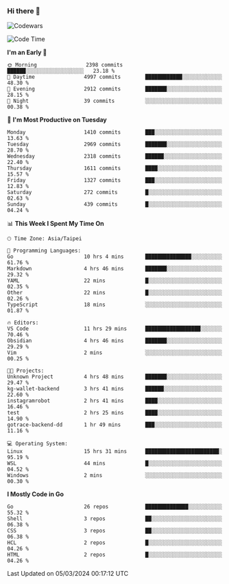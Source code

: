 ### Hi there 👋

![Codewars](https://www.codewars.com/users/omegaatt36/badges/small)

<!--START_SECTION:waka-->
![Code Time](http://img.shields.io/badge/Code%20Time-2%2C209%20hrs%201%20min-blue)

**I'm an Early 🐤** 

```text
🌞 Morning                2398 commits        ██████░░░░░░░░░░░░░░░░░░░   23.18 % 
🌆 Daytime                4997 commits        ████████████░░░░░░░░░░░░░   48.30 % 
🌃 Evening                2912 commits        ███████░░░░░░░░░░░░░░░░░░   28.15 % 
🌙 Night                  39 commits          ░░░░░░░░░░░░░░░░░░░░░░░░░   00.38 % 
```
📅 **I'm Most Productive on Tuesday** 

```text
Monday                   1410 commits        ███░░░░░░░░░░░░░░░░░░░░░░   13.63 % 
Tuesday                  2969 commits        ███████░░░░░░░░░░░░░░░░░░   28.70 % 
Wednesday                2318 commits        ██████░░░░░░░░░░░░░░░░░░░   22.40 % 
Thursday                 1611 commits        ████░░░░░░░░░░░░░░░░░░░░░   15.57 % 
Friday                   1327 commits        ███░░░░░░░░░░░░░░░░░░░░░░   12.83 % 
Saturday                 272 commits         █░░░░░░░░░░░░░░░░░░░░░░░░   02.63 % 
Sunday                   439 commits         █░░░░░░░░░░░░░░░░░░░░░░░░   04.24 % 
```


📊 **This Week I Spent My Time On** 

```text
🕑︎ Time Zone: Asia/Taipei

💬 Programming Languages: 
Go                       10 hrs 4 mins       ███████████████░░░░░░░░░░   61.76 % 
Markdown                 4 hrs 46 mins       ███████░░░░░░░░░░░░░░░░░░   29.32 % 
YAML                     22 mins             █░░░░░░░░░░░░░░░░░░░░░░░░   02.35 % 
Other                    22 mins             █░░░░░░░░░░░░░░░░░░░░░░░░   02.26 % 
TypeScript               18 mins             ░░░░░░░░░░░░░░░░░░░░░░░░░   01.87 % 

🔥 Editors: 
VS Code                  11 hrs 29 mins      ██████████████████░░░░░░░   70.46 % 
Obsidian                 4 hrs 46 mins       ███████░░░░░░░░░░░░░░░░░░   29.29 % 
Vim                      2 mins              ░░░░░░░░░░░░░░░░░░░░░░░░░   00.25 % 

🐱‍💻 Projects: 
Unknown Project          4 hrs 48 mins       ███████░░░░░░░░░░░░░░░░░░   29.47 % 
kg-wallet-backend        3 hrs 41 mins       ██████░░░░░░░░░░░░░░░░░░░   22.60 % 
instagramrobot           2 hrs 41 mins       ████░░░░░░░░░░░░░░░░░░░░░   16.46 % 
test                     2 hrs 25 mins       ████░░░░░░░░░░░░░░░░░░░░░   14.90 % 
gotrace-backend-dd       1 hr 49 mins        ███░░░░░░░░░░░░░░░░░░░░░░   11.16 % 

💻 Operating System: 
Linux                    15 hrs 31 mins      ████████████████████████░   95.19 % 
WSL                      44 mins             █░░░░░░░░░░░░░░░░░░░░░░░░   04.52 % 
Windows                  2 mins              ░░░░░░░░░░░░░░░░░░░░░░░░░   00.30 % 
```

**I Mostly Code in Go** 

```text
Go                       26 repos            ██████████████░░░░░░░░░░░   55.32 % 
Shell                    3 repos             ██░░░░░░░░░░░░░░░░░░░░░░░   06.38 % 
CSS                      3 repos             ██░░░░░░░░░░░░░░░░░░░░░░░   06.38 % 
HCL                      2 repos             █░░░░░░░░░░░░░░░░░░░░░░░░   04.26 % 
HTML                     2 repos             █░░░░░░░░░░░░░░░░░░░░░░░░   04.26 % 
```




 Last Updated on 05/03/2024 00:17:12 UTC
<!--END_SECTION:waka-->

<!--
**omegaatt36/omegaatt36** is a ✨ _special_ ✨ repository because its `README.md` (this file) appears on your GitHub profile.

Here are some ideas to get you started:

- 🔭 I’m currently working on ...
- 🌱 I’m currently learning ...
- 👯 I’m looking to collaborate on ...
- 🤔 I’m looking for help with ...
- 💬 Ask me about ...
- 📫 How to reach me: ...
- 😄 Pronouns: ...
- ⚡ Fun fact: ...
-->
